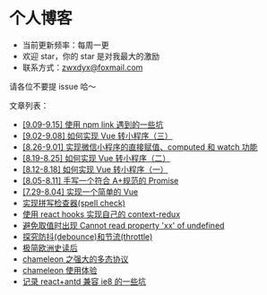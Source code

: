 # 个人博客

- 当前更新频率：每周一更
- 欢迎 star，你的 star 是对我最大的激励
- 联系方式：zwxdyx@foxmail.com

请各位不要提 issue 哈～

文章列表：

- [[9.09-9.15] 使用 npm link 遇到的一些坑](https://github.com/Bowen7/Blog/issues/14)
- [[9.02-9.08] 如何实现 Vue 转小程序（三）](https://github.com/Bowen7/Blog/issues/13)
- [[8.26-9.01] 实现微信小程序的直接赋值、computed 和 watch 功能](https://github.com/Bowen7/Blog/issues/13)
- [[8.19-8.25] 如何实现 Vue 转小程序（二）](https://github.com/Bowen7/Blog/issues/12)
- [[8.12-8.18] 如何实现 Vue 转小程序（一）](https://github.com/Bowen7/Blog/issues/11)
- [[8.05-8.11] 手写一个符合 A+规范的 Promise](https://github.com/Bowen7/Blog/issues/10)
- [[7.29-8.04] 实现一个简单的 Vue](https://github.com/Bowen7/Blog/issues/9)
- [实现拼写检查器(spell check)](https://github.com/Bowen7/Blog/issues/8)
- [使用 react hooks 实现自己的 context-redux](https://github.com/Bowen7/Blog/issues/7)
- [避免取值时出现 Cannot read property 'xx' of undefined](https://github.com/Bowen7/Blog/issues/6)
- [探究防抖(debounce)和节流(throttle)](https://github.com/Bowen7/Blog/issues/5)
- [极简欧洲史读后](https://github.com/Bowen7/Blog/issues/4)
- [chameleon 之强大的多态协议](https://github.com/Bowen7/Blog/issues/3)
- [chameleon 使用体验](https://github.com/Bowen7/Blog/issues/2)
- [记录 react+antd 兼容 ie8 的一些坑](https://github.com/Bowen7/Blog/issues/1)
